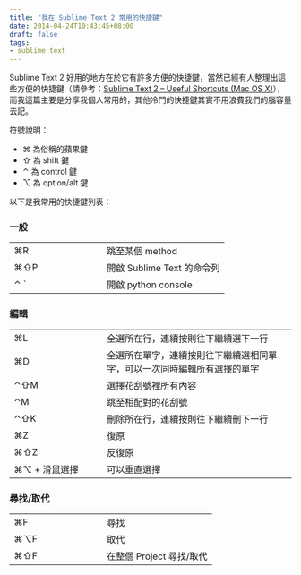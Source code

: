 ```yaml
---
title: "我在 Sublime Text 2 常用的快捷鍵"
date: 2014-04-24T10:43:45+08:00
draft: false
tags:
- sublime text
---
```


Sublime Text 2 好用的地方在於它有許多方便的快捷鍵，當然已經有人整理出這些方便的快捷鍵（請參考：[Sublime Text 2 – Useful Shortcuts (Mac OS X)](https://gist.github.com/lucasfais/1207002)），而我這篇主要是分享我個人常用的，其他冷門的快捷鍵其實不用浪費我們的腦容量去記。

符號說明：

- ⌘ 為俗稱的蘋果鍵
- ⇧ 為 shift 鍵
- ⌃ 為 control 鍵
- ⌥ 為 option/alt 鍵

以下是我常用的快捷鍵列表：

### 一般
<table>
    <tr>
        <td width="150px">⌘R</td>
        <td>跳至某個 method</td>
    </tr>
    <tr>
        <td>⌘⇧P</td>
        <td>開啟 Sublime Text 的命令列</td>
    </tr>
    <tr>
        <td>⌃ `</td>
        <td>開啟 python console</td>
    </tr>
</table>

### 編輯
<table>
    <tr>
        <td width="150px">⌘L</td>
        <td>全選所在行，連續按則往下繼續選下一行</td>
    </tr>
    <tr>
        <td>⌘D</td>
        <td>全選所在單字，連續按則往下繼續選相同單字，可以一次同時編輯所有選擇的單字</td>
    </tr>
    <tr>
        <td>⌃⇧M</td>
        <td>選擇花刮號裡所有內容</td>
    </tr>
    <tr>
        <td>⌃M</td>
        <td>跳至相配對的花刮號</td>
    </tr>
    <tr>
        <td>⌃⇧K</td>
        <td>刪除所在行，連續按則往下繼續刪下一行</td>
    </tr>
    <tr>
        <td>⌘Z</td>
        <td>復原</td>
    </tr>
    <tr>
        <td>⌘⇧Z</td>
        <td>反復原</td>
    </tr>
    <tr>
        <td>⌘⌥ + 滑鼠選擇</td>
        <td>可以垂直選擇</td>
    </tr>
</table>

### 尋找/取代
<table>
    <tr>
        <td width="150px">⌘F</td>
        <td>尋找</td>
    </tr>
    <tr>
        <td>⌘⌥F</td>
        <td>取代</td>
    </tr>
    <tr>
        <td>⌘⇧F</td>
        <td>在整個 Project 尋找/取代</td>
    </tr>
</table>
